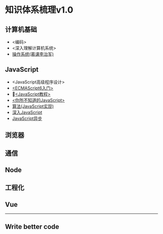 # 知识体系梳理v1.0

## 计算机基础

- <编码>
- <深入理解计算机系统>
- [操作系统(慕课李治军)](https://www.bilibili.com/video/av33136651)

## JavaScript

- <JavaScript高级程序设计>
- [<ECMAScript6入门>](http://es6.ruanyifeng.com/)
- [<JavaScript教程>](https://wangdoc.com/javascript/)
- [<你所不知道的JavaScript>](https://github.com/JoeHetfield/You-Dont-Know-JS)
- [算法(JavaScript实现)](https://github.com/trekhleb/javascript-algorithms/blob/master/README.zh-CN.md)
- [深入JavaScript](https://github.com/mqyqingfeng/Blog)
- [JavaScript异步](https://github.com/wangfupeng1988/js-async-tutorial)

## 浏览器

## 通信

## Node

## 工程化

## Vue

----------

## Write better code
